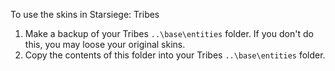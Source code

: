 To use the skins in Starsiege: Tribes
1. Make a backup of your Tribes `..\base\entities` folder. If you don't do this, you may loose your original skins.
2. Copy the contents of this folder into your Tribes `..\base\entities` folder.
